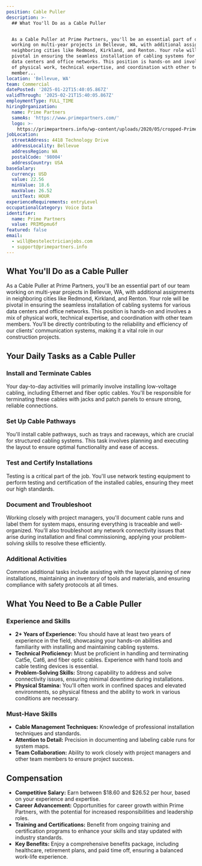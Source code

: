 ```yaml
---
position: Cable Puller
description: >-
  ## What You'll Do as a Cable Puller


  As a Cable Puller at Prime Partners, you'll be an essential part of our team
  working on multi-year projects in Bellevue, WA, with additional assignments in
  neighboring cities like Redmond, Kirkland, and Renton. Your role will be
  pivotal in ensuring the seamless installation of cabling systems for various
  data centers and office networks. This position is hands-on and involves a mix
  of physical work, technical expertise, and coordination with other team
  member...
location: 'Bellevue, WA'
team: Commercial
datePosted: '2025-01-22T15:40:05.867Z'
validThrough: '2025-02-21T15:40:05.867Z'
employmentType: FULL_TIME
hiringOrganization:
  name: Prime Partners
  sameAs: 'https://www.primepartners.com/'
  logo: >-
    https://primepartners.info/wp-content/uploads/2020/05/cropped-Prime-Partners-Logo-NO-BG-1.png
jobLocation:
  streetAddress: 4418 Technology Drive
  addressLocality: Bellevue
  addressRegion: WA
  postalCode: '98004'
  addressCountry: USA
baseSalary:
  currency: USD
  value: 22.56
  minValue: 18.6
  maxValue: 26.52
  unitText: HOUR
experienceRequirements: entryLevel
occupationalCategory: Voice Data
identifier:
  name: Prime Partners
  value: PRIM5pmu6f
featured: false
email:
  - will@bestelectricianjobs.com
  - support@primepartners.info
---
```




## What You'll Do as a Cable Puller

As a Cable Puller at Prime Partners, you'll be an essential part of our team working on multi-year projects in Bellevue, WA, with additional assignments in neighboring cities like Redmond, Kirkland, and Renton. Your role will be pivotal in ensuring the seamless installation of cabling systems for various data centers and office networks. This position is hands-on and involves a mix of physical work, technical expertise, and coordination with other team members. You’ll be directly contributing to the reliability and efficiency of our clients’ communication systems, making it a vital role in our construction projects.

## Your Daily Tasks as a Cable Puller

### Install and Terminate Cables

Your day-to-day activities will primarily involve installing low-voltage cabling, including Ethernet and fiber optic cables. You'll be responsible for terminating these cables with jacks and patch panels to ensure strong, reliable connections.

### Set Up Cable Pathways

You'll install cable pathways, such as trays and raceways, which are crucial for structured cabling systems. This task involves planning and executing the layout to ensure optimal functionality and ease of access.

### Test and Certify Installations

Testing is a critical part of the job. You'll use network testing equipment to perform testing and certification of the installed cables, ensuring they meet our high standards.

### Document and Troubleshoot

Working closely with project managers, you'll document cable runs and label them for system maps, ensuring everything is traceable and well-organized. You'll also troubleshoot any network connectivity issues that arise during installation and final commissioning, applying your problem-solving skills to resolve these efficiently.

### Additional Activities

Common additional tasks include assisting with the layout planning of new installations, maintaining an inventory of tools and materials, and ensuring compliance with safety protocols at all times. 

## What You Need to Be a Cable Puller

### Experience and Skills

- **2+ Years of Experience:** You should have at least two years of experience in the field, showcasing your hands-on abilities and familiarity with installing and maintaining cabling systems.
- **Technical Proficiency:** Must be proficient in handling and terminating Cat5e, Cat6, and fiber optic cables. Experience with hand tools and cable testing devices is essential.
- **Problem-Solving Skills:** Strong capability to address and solve connectivity issues, ensuring minimal downtime during installations.
- **Physical Stamina:** You'll often work in confined spaces and elevated environments, so physical fitness and the ability to work in various conditions are necessary.

### Must-Have Skills

- **Cable Management Techniques:** Knowledge of professional installation techniques and standards.
- **Attention to Detail:** Precision in documenting and labeling cable runs for system maps.
- **Team Collaboration:** Ability to work closely with project managers and other team members to ensure project success.

## Compensation

- **Competitive Salary:** Earn between $18.60 and $26.52 per hour, based on your experience and expertise.
- **Career Advancement:** Opportunities for career growth within Prime Partners, with the potential for increased responsibilities and leadership roles.
- **Training and Certifications:** Benefit from ongoing training and certification programs to enhance your skills and stay updated with industry standards.
- **Key Benefits:** Enjoy a comprehensive benefits package, including healthcare, retirement plans, and paid time off, ensuring a balanced work-life experience.